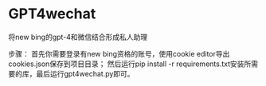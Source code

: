 # GPT4wechat
将new bing的gpt-4和微信结合形成私人助理

步骤：
首先你需要登录有new bing资格的账号，使用cookie editor导出cookies.json保存到项目目录；
然后运行pip install -r requirements.txt安装所需要的库，最后运行gpt4wechat.py即可。